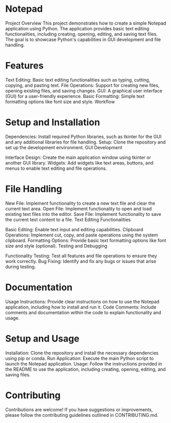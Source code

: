 # Notepad
Project Overview
This project demonstrates how to create a simple Notepad application using Python. The application provides basic text editing functionalities, including creating, opening, editing, and saving text files. The goal is to showcase Python's capabilities in GUI development and file handling.

# Features
Text Editing: Basic text editing functionalities such as typing, cutting, copying, and pasting text.
File Operations: Support for creating new files, opening existing files, and saving changes.
GUI: A graphical user interface (GUI) for a user-friendly experience.
Basic Formatting: Simple text formatting options like font size and style.
Workflow
# Setup and Installation

Dependencies: Install required Python libraries, such as tkinter for the GUI and any additional libraries for file handling.
Setup: Clone the repository and set up the development environment.
GUI Development

Interface Design: Create the main application window using tkinter or another GUI library.
Widgets: Add widgets like text areas, buttons, and menus to enable text editing and file operations.
# File Handling

New File: Implement functionality to create a new text file and clear the current text area.
Open File: Implement functionality to open and load existing text files into the editor.
Save File: Implement functionality to save the current text content to a file.
Text Editing Functionalities

Basic Editing: Enable text input and editing capabilities.
Clipboard Operations: Implement cut, copy, and paste operations using the system clipboard.
Formatting Options: Provide basic text formatting options like font size and style (optional).
Testing and Debugging

Functionality Testing: Test all features and file operations to ensure they work correctly.
Bug Fixing: Identify and fix any bugs or issues that arise during testing.
# Documentation

Usage Instructions: Provide clear instructions on how to use the Notepad application, including how to install and run it.
Code Comments: Include comments and documentation within the code to explain functionality and usage.
# Setup and Usage
Installation: Clone the repository and install the necessary dependencies using pip or conda.
Run Application: Execute the main Python script to launch the Notepad application.
Usage: Follow the instructions provided in the README to use the application, including creating, opening, editing, and saving files.
# Contributing
Contributions are welcome! If you have suggestions or improvements, please follow the contributing guidelines outlined in CONTRIBUTING.md.
